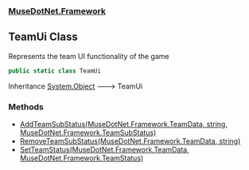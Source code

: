 ### [MuseDotNet.Framework](./MuseDotNet-Framework.md 'MuseDotNet.Framework')
## TeamUi Class
Represents the team UI functionality of the game  
```csharp
public static class TeamUi
```
Inheritance [System.Object](https://docs.microsoft.com/en-us/dotnet/api/System.Object 'System.Object') &#129106; TeamUi  
### Methods
- [AddTeamSubStatus(MuseDotNet.Framework.TeamData, string, MuseDotNet.Framework.TeamSubStatus)](./TeamUi-AddTeamSubStatus(TeamData_string_TeamSubStatus).md 'MuseDotNet.Framework.TeamUi.AddTeamSubStatus(MuseDotNet.Framework.TeamData, string, MuseDotNet.Framework.TeamSubStatus)')
- [RemoveTeamSubStatus(MuseDotNet.Framework.TeamData, string)](./TeamUi-RemoveTeamSubStatus(TeamData_string).md 'MuseDotNet.Framework.TeamUi.RemoveTeamSubStatus(MuseDotNet.Framework.TeamData, string)')
- [SetTeamStatus(MuseDotNet.Framework.TeamData, MuseDotNet.Framework.TeamStatus)](./TeamUi-SetTeamStatus(TeamData_TeamStatus).md 'MuseDotNet.Framework.TeamUi.SetTeamStatus(MuseDotNet.Framework.TeamData, MuseDotNet.Framework.TeamStatus)')
